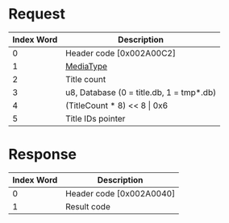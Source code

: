 # Request

| Index Word | Description                                           |
|------------|-------------------------------------------------------|
| 0          | Header code \[0x002A00C2\]                            |
| 1          | [MediaType](Filesystem_services#MediaType "wikilink") |
| 2          | Title count                                           |
| 3          | u8, Database (0 = title.db, 1 = tmp\*.db)             |
| 4          | (TitleCount \* 8) \<\< 8 \| 0x6                       |
| 5          | Title IDs pointer                                     |

# Response

| Index Word | Description                |
|------------|----------------------------|
| 0          | Header code \[0x002A0040\] |
| 1          | Result code                |